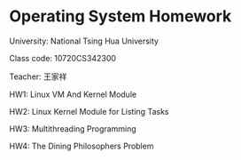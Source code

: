 # Operating System Homework
University: National Tsing Hua University

Class code: 10720CS342300

Teacher: 王家祥

HW1: Linux VM And Kernel Module

HW2: Linux Kernel Module for Listing Tasks

HW3: Multithreading Programming

HW4: The Dining Philosophers Problem
